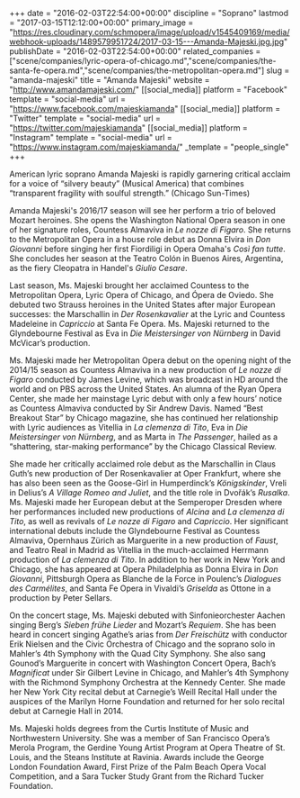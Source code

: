 +++
date = "2016-02-03T22:54:00+00:00"
discipline = "Soprano"
lastmod = "2017-03-15T12:12:00+00:00"
primary_image = "https://res.cloudinary.com/schmopera/image/upload/v1545409169/media/webhook-uploads/1489579951724/2017-03-15---Amanda-Majeski.jpg.jpg"
publishDate = "2016-02-03T22:54:00+00:00"
related_companies = ["scene/companies/lyric-opera-of-chicago.md","scene/companies/the-santa-fe-opera.md","scene/companies/the-metropolitan-opera.md"]
slug = "amanda-majeski"
title = "Amanda Majeski"
website = "http://www.amandamajeski.com/"
[[social_media]]
platform = "Facebook"
template = "social-media"
url = "https://www.facebook.com/majeskiamanda"
[[social_media]]
platform = "Twitter"
template = "social-media"
url = "https://twitter.com/majeskiamanda"
[[social_media]]
platform = "Instagram"
template = "social-media"
url = "https://www.instagram.com/majeskiamanda/"
_template = "people_single"
+++

American lyric soprano Amanda Majeski is rapidly garnering critical acclaim for a voice of “silvery beauty” (Musical America) that combines “transparent fragility with soulful strength.” (Chicago Sun-Times)

Amanda Majeski's 2016/17 season will see her perform a trio of beloved Mozart heroines. She opens the Washington National Opera season in one of her signature roles, Countess Almaviva in *Le nozze di Figaro*. She returns to the Metropolitan Opera in a house role debut as Donna Elvira in *Don Giovanni* before singing her first Fiordiligi in Opera Omaha's *Così fan tutte*. She concludes her season at the Teatro Colón in Buenos Aires, Argentina, as the fiery Cleopatra in Handel's *Giulio Cesare*.

Last season, Ms. Majeski brought her acclaimed Countess to the Metropolitan Opera, Lyric Opera of Chicago, and Ópera de Oviedo. She debuted two Strauss heroines in the United States after major European successes: the Marschallin in *Der Rosenkavalier* at the Lyric and Countess Madeleine in *Capriccio* at Santa Fe Opera. Ms. Majeski returned to the Glyndebourne Festival as Eva in *Die Meistersinger von Nürnberg* in David McVicar’s production.
 
Ms. Majeski made her Metropolitan Opera debut on the opening night of the 2014/15 season as Countess Almaviva in a new production of *Le nozze di Figaro* conducted by James Levine, which was broadcast in HD around the world and on PBS across the United States. An alumna of the Ryan Opera Center, she made her mainstage Lyric debut with only a few hours’ notice as Countess Almaviva conducted by Sir Andrew Davis.  Named “Best Breakout Star” by Chicago magazine, she has continued her relationship with Lyric audiences as Vitellia in *La clemenza di Tito*, Eva in *Die Meistersinger von Nürnberg*, and as Marta in *The Passenger*, hailed as a “shattering, star-making performance” by the Chicago Classical Review.
 
She made her critically acclaimed role debut as the Marschallin in Claus Guth’s new production of Der Rosenkavalier at Oper Frankfurt, where she has also been seen as the Goose-Girl in Humperdinck’s *Königskinder*, Vreli in Delius’s *A Village Romeo and Juliet*, and the title role in Dvořák’s *Rusalka*. Ms. Majeski made her European debut at the Semperoper Dresden where her performances included new productions of *Alcina* and *La clemenza di Tito*, as well as revivals of *Le nozze di Figaro* and *Capriccio*.  Her significant international debuts include the Glyndebourne Festival as Countess Almaviva, Opernhaus Zürich as Marguerite in a new production of *Faust*, and Teatro Real in Madrid as Vitellia in the much-acclaimed Herrmann production of *La clemenza di Tito*. In addition to her work in New York and Chicago, she has appeared at Opera Philadelphia as Donna Elvira in *Don Giovanni*, Pittsburgh Opera as Blanche de la Force in Poulenc’s *Dialogues des Carmélites*, and Santa Fe Opera in Vivaldi’s *Griselda* as Ottone in a production by Peter Sellars.

On the concert stage, Ms. Majeski debuted with Sinfonieorchester Aachen singing Berg’s *Sieben frühe Lieder* and Mozart’s *Requiem*. She has been heard in concert singing Agathe’s arias from *Der Freischütz* with conductor Erik Nielsen and the Civic Orchestra of Chicago and the soprano solo in Mahler’s 4th Symphony with the Quad City Symphony. She also sang Gounod’s Marguerite in concert with Washington Concert Opera, Bach’s *Magnificat* under Sir Gilbert Levine in Chicago, and Mahler’s 4th Symphony with the Richmond Symphony Orchestra at the Kennedy Center. She made her New York City recital debut at Carnegie’s Weill Recital Hall under the auspices of the Marilyn Horne Foundation and returned for her solo recital debut at Carnegie Hall in 2014.
 
Ms. Majeski holds degrees from the Curtis Institute of Music and Northwestern University. She was a member of San Francisco Opera’s Merola Program, the Gerdine Young Artist Program at Opera Theatre of St. Louis, and the Steans Institute at Ravinia. Awards include the George London Foundation Award, First Prize of the Palm Beach Opera Vocal Competition, and a Sara Tucker Study Grant from the Richard Tucker Foundation.
